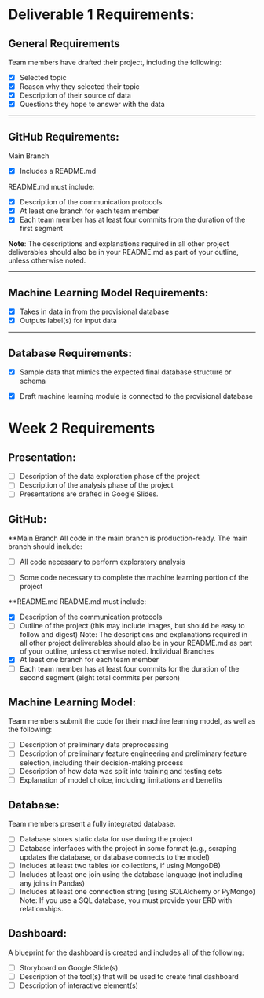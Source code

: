 # Deliverable 1 Requirements:
## General Requirements
Team members have drafted their project, including the following:

- [X] Selected topic
- [X] Reason why they selected their topic 
- [X] Description of their source of data
- [X] Questions they hope to answer with the data

---

## GitHub Requirements:
Main Branch
- [X] Includes a README.md

README.md must include:
- [X] Description of the communication protocols
- [X] At least one branch for each team member
- [X] Each team member has at least four commits from the duration of the first segment

**Note**: The descriptions and explanations required in all other project deliverables should also be in your README.md as part of your outline, unless otherwise noted.

--- 

## Machine Learning Model Requirements:
- [X] Takes in data in from the provisional database
- [X] Outputs label(s) for input data

---

## Database Requirements:
- [X] Sample data that mimics the expected final database structure or schema
- [X] Draft machine learning module is connected to the provisional database


# Week 2 Requirements
## Presentation:
- [ ] Description of the data exploration phase of the project
- [ ] Description of the analysis phase of the project
- [ ] Presentations are drafted in Google Slides.

## GitHub:
**Main Branch
All code in the main branch is production-ready.
The main branch should include:
- [ ] All code necessary to perform exploratory analysis
- [ ] Some code necessary to complete the machine learning portion of the project


**README.md
README.md must include:
- [X] Description of the communication protocols
- [ ] Outline of the project (this may include images, but should be easy to follow and digest)
Note: The descriptions and explanations required in all other project deliverables should also be in your README.md as part of your outline, unless otherwise noted.
Individual Branches
- [X] At least one branch for each team member 
- [ ] Each team member has at least four commits for the duration of the second segment (eight total commits per person)

## Machine Learning Model:
Team members submit the code for their machine learning model, as well as the following:
- [ ] Description of preliminary data preprocessing 
- [ ] Description of preliminary feature engineering and preliminary feature selection, including their decision-making process
- [ ] Description of how data was split into training and testing sets
- [ ] Explanation of model choice, including limitations and benefits

## Database:
Team members present a fully integrated database.
- [ ] Database stores static data for use during the project
- [ ] Database interfaces with the project in some format (e.g., scraping updates the database, or database connects to the model)
- [ ] Includes at least two tables (or collections, if using MongoDB)
- [ ] Includes at least one join using the database language (not including any joins in Pandas)
- [ ] Includes at least one connection string (using SQLAlchemy or PyMongo)
Note: If you use a SQL database, you must provide your ERD with relationships.

## Dashboard:
A blueprint for the dashboard is created and includes all of the following:
- [ ] Storyboard on Google Slide(s)
- [ ] Description of the tool(s) that will be used to create final dashboard
- [ ] Description of interactive element(s)

